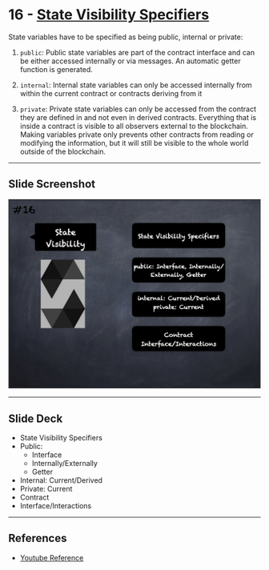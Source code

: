 # 16 - [State Visibility Specifiers](State%20Visibility.md)
State variables have to be specified as being public, internal or private:

1. `public`: Public state variables are part of the contract interface and can be either accessed internally or via messages. An automatic getter function is generated.
    
2. `internal`: Internal state variables can only be accessed internally from within the current contract or contracts deriving from it
    
3. `private`: Private state variables can only be accessed from the contract they are defined in and not even in derived contracts. Everything that is inside a contract is visible to all observers external to the blockchain. Making variables private only prevents other contracts from reading or modifying the information, but it will still be visible to the whole world outside of the blockchain.

___
## Slide Screenshot
![016.png](../../images/solidity101/016.png)
___
## Slide Deck
- State Visibility Specifiers
- Public: 
	- Interface
	- Internally/Externally
	- Getter
- Internal: Current/Derived
- Private: Current
- Contract
- Interface/Interactions
___
## References
- [Youtube Reference](https://youtu.be/5eLqFac5Tkg?t=1582)



